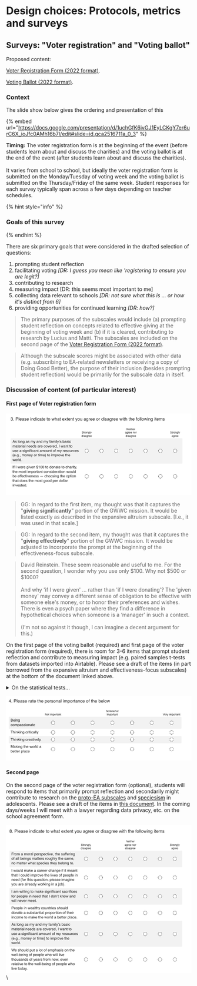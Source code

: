 # Design choices: Protocols, metrics and surveys

## Surveys: "Voter registration" and "Voting ballot"

Proposed content:

[Voter Registration Form (2022 format)](https://www.surveymonkey.com/r/FFY5B73).

[Voting Ballot (2022 format)](https://www.surveymonkey.com/r/FN9Z5DP).

### Context

The slide show below gives the ordering and presentation of this&#x20;

{% embed url="https://docs.google.com/presentation/d/1uchGfK6ivGJ1EyLCKgY7er6urC6X_ioJfc0AMh16b7I/edit#slide=id.gca2516711a_0_3" %}

**Timing:** The voter registration form is at the beginning of the event (before students learn about and discuss the charities) and the voting ballot is at the end of the event (after students learn about and discuss the charities). \
\
It varies from school to school, but ideally the voter registration form is submitted on the Monday/Tuesday of voting week and the voting ballot is submitted on the Thursday/Friday of the same week. Student responses for each survey typically span across a few days depending on teacher schedules.



{% hint style="info" %}
### Goals of this survey
{% endhint %}

There are six primary goals that were considered in the drafted selection of questions:

1. prompting student reflection
2. facilitating voting _\[DR: I guess you mean like 'registering to ensure you are legit?]_
3. contributing to research
4. measuring impact \[DR: this seems most important to me]
5. collecting data relevant to schools _\[DR: not sure what this is ... or how it's distinct from 6]_
6. providing opportunities for continued learning _\[DR: how?]_

> The primary purposes of the subscales would include (a) prompting student reflection on concepts related to effective giving at the beginning of voting week and (b) if it is cleared, contributing to research by Lucius and Matti. The subscales are included on the second page of the [Voter Registration Form (2022 format)](https://www.surveymonkey.com/r/FFY5B73).

> Although the subscale scores might be associated with other data (e.g. subscribing to EA-related newsletters or receiving a copy of Doing Good Better), the purpose of their inclusion (besides prompting student reflection) would be primarily for the subscale data in itself.

### Discussion of content (of particular interest)

#### First page of Voter registration form

![3 May 2022 version](<../../.gitbook/assets/image (27).png>)

> GG: In regard to the first item, my thought was that it captures the "**giving significantly**" portion of the GWWC mission. It would be listed exactly as described in the expansive altruism subscale. \[I.e., it was used in that scale.]

> GG: In regard to the second item, my thought was that it captures the "**giving effectively**" portion of the GWWC mission. It would be adjusted to incorporate the prompt at the beginning of the effectiveness-focus subscale.

> David Reinstein. These seem reasonable and useful to me. For the second question, I wonder why you use only $100. Why not $500 or $1000?\
> \
> And why 'if I were given' ... rather than 'if I were donating'? The 'given money' may convey a different sense of obligation to be effective with someone else's money, or to honor their preferences and wishes. There is even a psych paper where they find a difference in hypothetical choices when someone is a ‘manager’ in such a context.\
> \
> (I'm not so against it though, I can imagine a decent argument for this.)

On the first page of the voting ballot (required) and first page of the voter registration form (required), there is room for 3-6 items that prompt student reflection and contribute to measuring impact (e.g. paired samples t-tests from datasets imported into Airtable). Please see a draft of the items (in part borrowed from the expansive altruism and effectiveness-focus subscales) at the bottom of the document linked above.

<details>

<summary>On the statistical tests...</summary>

I (David Reinstein) would suggest a Wilcoxon signed-rank test, or a fixed-effects ordered logit if you want this in the context of a model. Or, if you want something that is 'line-of-sight explainable to data scientists' you could do a permutation test.

</details>

![3 May 2022 cersion](<../../.gitbook/assets/image (14).png>)

#### Second page

On the second page of the voter registration form (optional), students will respond to items that primarily prompt reflection and secondarily might contribute to research on the [proto-EA subscales](https://forum.effectivealtruism.org/posts/7f3sq7ZHcRsaBBeMD/what-psychological-traits-predict-interest-in-effective) and [speciesism](https://psyarxiv.com/fte9m) in adolescents. Please see a draft of the items in [this document](https://docs.google.com/document/d/1OLTIQmcgEHpfzel\_qJg5uHNPp3PHLXRMPQwT7\_Sggg0/edit?usp=sharing). In the coming days/weeks I will meet with a lawyer regarding data privacy, etc. on the school agreement form.

![](<../../.gitbook/assets/image (1).png>)\\
